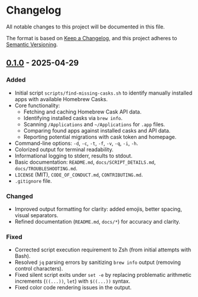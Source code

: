 # Changelog

All notable changes to this project will be documented in this file.

The format is based on [Keep a Changelog](https://keepachangelog.com/en/1.0.0/),
and this project adheres to [Semantic Versioning](https://semver.org/spec/v2.0.0.html).

## [0.1.0] - 2025-04-29

### Added

-   Initial script `scripts/find-missing-casks.sh` to identify manually installed apps with available Homebrew Casks.
-   Core functionality:
    -   Fetching and caching Homebrew Cask API data.
    -   Identifying installed casks via `brew info`.
    -   Scanning `/Applications` and `~/Applications` for `.app` files.
    -   Comparing found apps against installed casks and API data.
    -   Reporting potential migrations with cask token and homepage.
-   Command-line options: `-d`, `-c`, `-t`, `-f`, `-v`, `-q`, `-i`, `-h`.
-   Colorized output for terminal readability.
-   Informational logging to stderr, results to stdout.
-   Basic documentation: `README.md`, `docs/SCRIPT_DETAILS.md`, `docs/TROUBLESHOOTING.md`.
-   `LICENSE` (MIT), `CODE_OF_CONDUCT.md`, `CONTRIBUTING.md`.
-   `.gitignore` file.

### Changed

-   Improved output formatting for clarity: added emojis, better spacing, visual separators.
-   Refined documentation (`README.md`, `docs/*`) for accuracy and clarity.

### Fixed

-   Corrected script execution requirement to Zsh (from initial attempts with Bash).
-   Resolved `jq` parsing errors by sanitizing `brew info` output (removing control characters).
-   Fixed silent script exits under `set -e` by replacing problematic arithmetic increments (`((...))`, `let`) with `$((...))` syntax.
-   Fixed color code rendering issues in the output.

[0.1.0]: https://github.com/florian101010/homebrew-migration-helper/releases/tag/v0.1.0